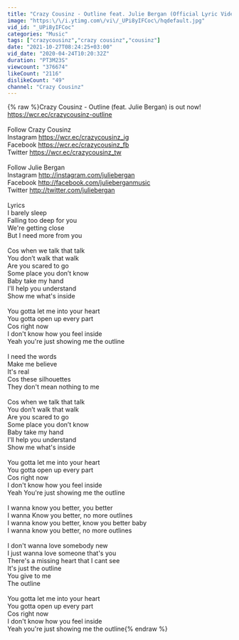 ```yaml
---
title: "Crazy Cousinz - Outline feat. Julie Bergan (Official Lyric Video)"
image: "https:\/\/i.ytimg.com\/vi\/_UPi8yIFCoc\/hqdefault.jpg"
vid_id: "_UPi8yIFCoc"
categories: "Music"
tags: ["crazycousinz","crazy cousinz","cousinz"]
date: "2021-10-27T08:24:25+03:00"
vid_date: "2020-04-24T10:20:32Z"
duration: "PT3M23S"
viewcount: "376674"
likeCount: "2116"
dislikeCount: "49"
channel: "Crazy Cousinz"
---
```

{% raw %}Crazy Cousinz - Outline (feat. Julie Bergan) is out now! <br /><a rel="nofollow" target="blank" href="https://wcr.ec/crazycousinz-outline">https://wcr.ec/crazycousinz-outline</a><br /><br />Follow Crazy Cousinz<br />Instagram <a rel="nofollow" target="blank" href="https://wcr.ec/crazycousinz_ig">https://wcr.ec/crazycousinz_ig</a><br />Facebook <a rel="nofollow" target="blank" href="https://wcr.ec/crazycousinz_fb">https://wcr.ec/crazycousinz_fb</a><br />Twitter <a rel="nofollow" target="blank" href="https://wcr.ec/crazycousinz_tw">https://wcr.ec/crazycousinz_tw</a><br /><br />Follow Julie Bergan<br />Instagram <a rel="nofollow" target="blank" href="http://instagram.com/juliebergan">http://instagram.com/juliebergan</a> <br />Facebook <a rel="nofollow" target="blank" href="http://facebook.com/julieberganmusic">http://facebook.com/julieberganmusic</a><br />Twitter <a rel="nofollow" target="blank" href="http://twitter.com/juliebergan">http://twitter.com/juliebergan</a> <br /><br />Lyrics<br />I barely sleep<br />Falling too deep for you <br />We're getting close<br />But I need more from you<br /><br />Cos when we talk that talk<br />You don’t walk that walk<br />Are you scared to go<br />Some place you don’t know <br />Baby take my hand <br />I'll help you understand<br />Show me what's inside <br /><br />You gotta let me into your heart<br />You gotta open up every part <br />Cos right now<br />I don't know how you feel inside <br />Yeah you're just showing me the outline<br /><br />I need the words<br />Make me believe <br />It's real <br />Cos these silhouettes <br />They don't mean nothing to me <br /><br />Cos when we talk that talk<br />You don’t walk that walk<br />Are you scared to go<br />Some place you don’t know <br />Baby take my hand <br />I'll help you understand<br />Show me what's inside<br /><br />You gotta let me into your heart<br />You gotta open up every part <br />Cos right now<br />I don't know how you feel inside <br />Yeah You're just showing me the outline<br /><br />I wanna know you better, you better<br />I wanna Know you better, no more outlines<br />I wanna know you better, know you better baby<br />I wanna know you better, no more outlines<br /><br />I don't wanna love somebody new<br />I just wanna love someone that's you <br />There's a missing heart that I cant see <br />It's just the outline <br />You give to me <br />The outline <br /><br />You gotta let me into your heart<br />You gotta open up every part <br />Cos right now<br />I don't know how you feel inside <br />Yeah you're just showing me the outline{% endraw %}
